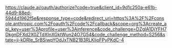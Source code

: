 https://claude.ai/oauth/authorize?code=true&client_id=9d1c250a-e61b-44d9-88ed-5944d1962f5e&response_type=code&redirect_uri=https%3A%2F%2Fconsole.anthropic.com%2Foauth%2Fcode%2Fcallback&scope=org%3Acreate_api_key+user%3Aprofile+user%3Ainference&code_challenge=DZglA1DjYFH7DkgnDFXd2X0ZTdXInXGktWun24O7G54&code_challenge_method=S256&state=ji-kDRIe_SrBSiwpYOdJxTNB21B3RLKIioFPyPKdC-4
